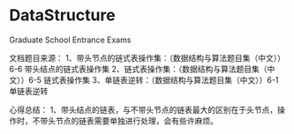# DataStructure
Graduate School Entrance Exams

文档题目来源：
1、带头节点的链式表操作集：（数据结构与算法题目集（中文））6-6 带头结点的链式表操作集
2、链式表操作集：（数据结构与算法题目集（中文））6-5 链式表操作集
3、单链表逆转：（数据结构与算法题目集（中文））6-1 单链表逆转

心得总结：
1、带头结点的链表，与不带头节点的链表最大的区别在于头节点，操作时，不带头节点的链表需要单独进行处理，会有些许麻烦。
